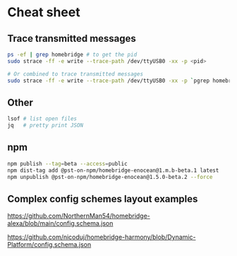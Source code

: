 # Cheat sheet

## Trace transmitted messages

``` bash
ps -ef | grep homebridge # to get the pid
sudo strace -ff -e write --trace-path /dev/ttyUSB0 -xx -p <pid>

# Or combined to trace transmitted messages
sudo strace -ff -e write --trace-path /dev/ttyUSB0 -xx -p `pgrep homebridge:`
```

## Other

``` bash
lsof # list open files
jq   # pretty print JSON
```

## npm

``` bash
npm publish --tag=beta --access=public
npm dist-tag add @pst-on-npm/homebridge-enocean@1.m.b-beta.1 latest
npm unpublish @pst-on-npm/homebridge-enocean@1.5.0-beta.2 --force
```

## Complex config schemes layout examples

https://github.com/NorthernMan54/homebridge-alexa/blob/main/config.schema.json

https://github.com/nicoduj/homebridge-harmony/blob/Dynamic-Platform/config.schema.json
